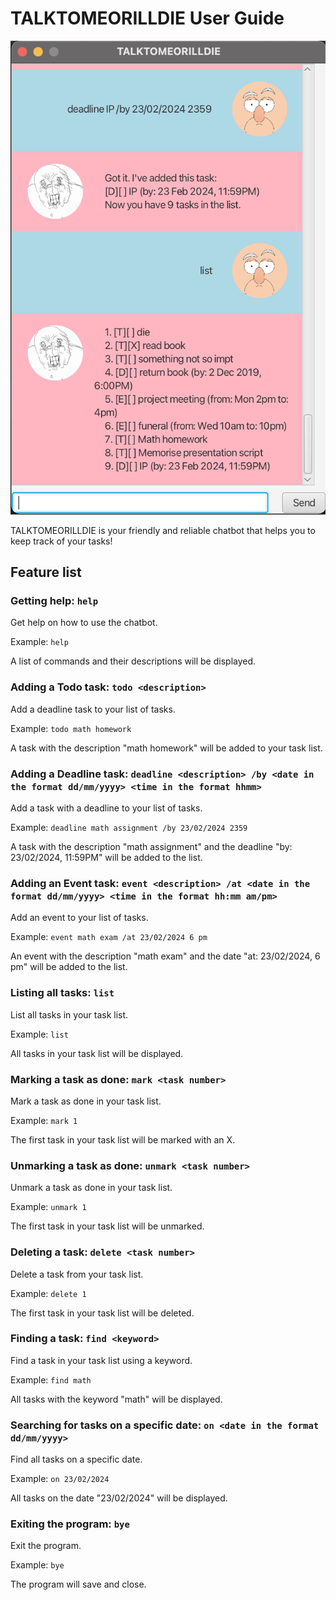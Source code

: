 # TALKTOMEORILLDIE User Guide

![Screenshot of Ui.](Ui.png)

TALKTOMEORILLDIE is your friendly and reliable chatbot that helps you to keep track of your tasks!

## Feature list

### Getting help: `help`

Get help on how to use the chatbot.

Example: `help`

A list of commands and their descriptions will be displayed.

### Adding a Todo task: `todo <description>`

Add a deadline task to your list of tasks.

Example: `todo math homework`

A task with the description "math homework" will be added to your task list.

### Adding a Deadline task: `deadline <description> /by <date in the format dd/mm/yyyy> <time in the format hhmm>`

Add a task with a deadline to your list of tasks.

Example: `deadline math assignment /by 23/02/2024 2359`

A task with the description "math assignment" and the deadline "by: 23/02/2024, 11:59PM" will be added to the list.

### Adding an Event task: `event <description> /at <date in the format dd/mm/yyyy> <time in the format hh:mm am/pm>`

Add an event to your list of tasks.

Example: `event math exam /at 23/02/2024 6 pm`

An event with the description "math exam" and the date "at: 23/02/2024, 6 pm" will be added to the list.

### Listing all tasks: `list`

List all tasks in your task list.

Example: `list`

All tasks in your task list will be displayed.

### Marking a task as done: `mark <task number>`

Mark a task as done in your task list.

Example: `mark 1`

The first task in your task list will be marked with an X.

### Unmarking a task as done: `unmark <task number>`

Unmark a task as done in your task list.

Example: `unmark 1`

The first task in your task list will be unmarked.

### Deleting a task: `delete <task number>`

Delete a task from your task list.

Example: `delete 1`

The first task in your task list will be deleted.

### Finding a task: `find <keyword>`

Find a task in your task list using a keyword.

Example: `find math`

All tasks with the keyword "math" will be displayed.

### Searching for tasks on a specific date: `on <date in the format dd/mm/yyyy>`

Find all tasks on a specific date.

Example: `on 23/02/2024`

All tasks on the date "23/02/2024" will be displayed.

### Exiting the program: `bye`

Exit the program.

Example: `bye`

The program will save and close.